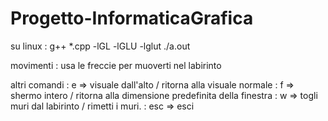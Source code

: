 # Progetto-InformaticaGrafica
su linux :  g++ *.cpp -lGL -lGLU -lglut
            ./a.out

movimenti : usa le freccie per muoverti nel labirinto 

altri comandi : e => visuale dall'alto / ritorna alla visuale normale
              : f => shermo intero / ritorna alla dimensione predefinita della finestra 
              : w => togli muri dal labirinto / rimetti i muri.
              : esc => esci 

